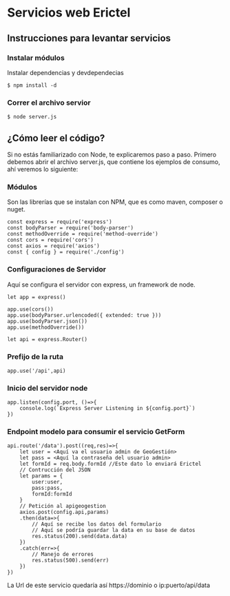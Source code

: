# Servicios web Erictel

## Instrucciones para levantar servicios

### Instalar módulos
Instalar dependencias y devdependecias
```
$ npm install -d
```
### Correr el archivo servior
```
$ node server.js
```

## ¿Cómo leer el código?

Si no estás familiarizado con Node, te explicaremos paso a paso.
Primero debemos abrir el archivo server.js, que contiene los ejemplos de consumo, ahí veremos lo siguiente:

### Módulos

Son las librerías que se instalan con NPM, que es como maven, composer o nuget.

```
const express = require('express')
const bodyParser = require('body-parser')
const methodOverride = require('method-override')
const cors = require('cors')
const axios = require('axios')
const { config } = require('./config')
```

### Configuraciones de Servidor

Aquí se configura el servidor con express, un framework de node.
```
let app = express()

app.use(cors())
app.use(bodyParser.urlencoded({ extended: true }))
app.use(bodyParser.json())
app.use(methodOverride())

let api = express.Router()
```
### Prefijo de la ruta

```
app.use('/api',api)
```

### Inicio del servidor node

```
app.listen(config.port, ()=>{
    console.log(`Express Server Listening in ${config.port}`)
})
```

### Endpoint modelo para consumir el servicio GetForm

```
api.route('/data').post((req,res)=>{
    let user = <Aquí va el usuario admin de GeoGestión>
    let pass = <Aquí la contraseña del usuario admin>
    let formId = req.body.formId //Este dato lo enviará Erictel 
    // Contrucción del JSON
    let params = {
        user:user,
        pass:pass,
        formId:formId
    }
    // Petición al apigeogestion
    axios.post(config.api,params)
    .then(data=>{
        // Aquí se recibe los datos del formulario
        // Aquí se podría guardar la data en su base de datos
        res.status(200).send(data.data)
    })
    .catch(err=>{
        // Manejo de errores
        res.status(500).send(err)
    })
})
```

La Url de este servicio quedaría así
https://dominio o ip:puerto/api/data




